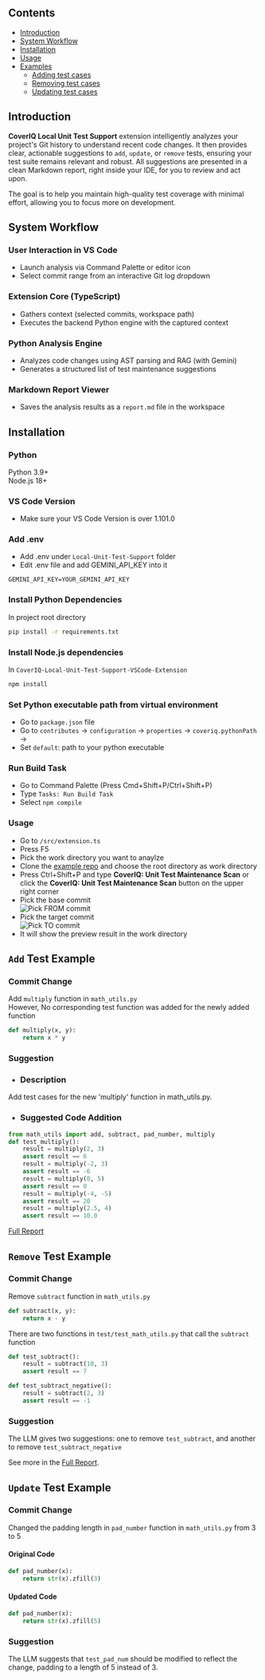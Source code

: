 ## Contents
- [Introduction](#introduction)
- [System Workflow](#system-workflow)
- [Installation](#installation)
- [Usage](#usage)
- [Examples](#add-test-example)
    -  [Adding test cases](#add-test-example)
    -  [Removing test cases](#remove-test-example)
    -  [Updating test cases](#update-test-example)

## Introduction

**CoverIQ Local Unit Test Support** extension intelligently analyzes your project's Git history to understand recent code changes. It then provides clear, actionable suggestions to `add`, `update`, or `remove` tests, ensuring your test suite remains relevant and robust. All suggestions are presented in a clean Markdown report, right inside your IDE, for you to review and act upon.

The goal is to help you maintain high-quality test coverage with minimal effort, allowing you to focus more on development.

## System Workflow
### User Interaction in VS Code
- Launch analysis via Command Palette or editor icon
- Select commit range from an interactive Git log dropdown
### Extension Core (TypeScript)
- Gathers context (selected commits, workspace path)
- Executes the backend Python engine with the captured context
### Python Analysis Engine
- Analyzes code changes using AST parsing and RAG (with Gemini)
- Generates a structured list of test maintenance suggestions
### Markdown Report Viewer
- Saves the analysis results as a `report.md` file in the workspace


## Installation
### Python
Python 3.9+  
Node.js 18+

### VS Code Version
* Make sure your VS Code Version is over 1.101.0

### Add .env
* Add .env under `Local-Unit-Test-Support` folder
* Edit .env file and add GEMINI_API_KEY into it
```
GEMINI_API_KEY=YOUR_GEMINI_API_KEY
```

### Install Python Dependencies
In project root directory
```bash
pip install -r requirements.txt
```

### Install Node.js dependencies
In `CoverIQ-Local-Unit-Test-Support-VSCode-Extension`
```bash
npm install
```

### Set Python executable path from virtual environment
* Go to `package.json` file
* Go to `contributes` &rightarrow; `configuration` &rightarrow; `properties` &rightarrow; `coveriq.pythonPath` &rightarrow;
* Set `default`: path to your python executable

### Run Build Task
* Go to Command Palette (Press Cmd+Shift+P/Ctrl+Shift+P)
* Type `Tasks: Run Build Task`
* Select `npm compile`

### Usage
* Go to `/src/extension.ts`
* Press F5
* Pick the work directory you want to anaylze
* Clone the [example repo](https://github.com/HankStat/CoverIQ-Unit-Test-Support-Demo) and choose the root directory as work directory
* Press Ctrl+Shift+P and type **CoverIQ: Unit Test Maintenance Scan** or click the **CoverIQ: Unit Test Maintenance Scan** button on the upper right corner
* Pick the base commit  
![Pick FROM commit](https://github.com/user-attachments/assets/a5182413-b2c3-4b0d-bca6-d883c56ba78a)
* Pick the target commit  
![Pick TO commit](https://github.com/user-attachments/assets/1a7de01f-92a2-4cfb-a815-1736a449e035)
* It will show the preview result in the work directory


## `Add` Test Example
<!-- [Commit Change Link](https://github.com/HankStat/CoverIQ-Unit-Test-Support-Demo/commit/150831357ecca2d2ed946bf36ed4a85131276e77) -->
### Commit Change
Add `multiply` function in `math_utils.py`  
However, No corresponding test function was added for the newly added function  
```python
def multiply(x, y):
    return x * y
```   
### Suggestion
- ### Description  
Add test cases for the new 'multiply' function in math_utils.py.
- ### Suggested Code Addition  
```python
from math_utils import add, subtract, pad_number, multiply
def test_multiply():
    result = multiply(2, 3)
    assert result == 6
    result = multiply(-2, 3)
    assert result == -6
    result = multiply(0, 5)
    assert result == 0
    result = multiply(-4, -5)
    assert result == 20
    result = multiply(2.5, 4)
    assert result == 10.0
```  
[Full Report](/Local-Unit-Test-Support/ExampleReports/add_report.md)

## `Remove` Test Example
<!-- [Commit Change Link](https://github.com/HankStat/CoverIQ-Unit-Test-Support-Demo/commit/29445144fe589cb3a6086674a211f50db1579494) -->
### Commit Change
Remove `subtract` function in `math_utils.py`  
```python
def subtract(x, y):
    return x - y
```
There are two functions in `test/test_math_utils.py` that call the `subtract` function
```python
def test_subtract():
    result = subtract(10, 3)
    assert result == 7

def test_subtract_negative():
    result = subtract(2, 3)
    assert result == -1
```
### Suggestion
The LLM gives two suggestions: one to remove `test_subtract`, and another to remove `test_subtract_negative`  
<!-- Below is the first suggestion to remove `test_subtract`       
- ### Description  
The 'subtract' function has been removed from math_utils.py, so this (`test_subtract`) test for the removed function should also be removed.
- ### Suggested Code Removal 
```python
def test_subtract():
    result = subtract(10, 3)
    assert result == 7
```   -->
See more in the [Full Report](/Local-Unit-Test-Support/ExampleReports/remove_report.md).

## `Update` Test Example
<!-- [Commit Change Link](https://github.com/HankStat/CoverIQ-Unit-Test-Support-Demo/commit/cdebf828370103a7614175b07d0e83e8ed649ace) -->
### Commit Change
Changed the padding length in `pad_number` function in `math_utils.py` from 3 to 5   
#### Original Code
```python
def pad_number(x):
    return str(x).zfill(3)
```
#### Updated Code
```python
def pad_number(x):
    return str(x).zfill(5)
```
### Suggestion
The LLM suggests that `test_pad_num` should be modified to reflect the change, padding to a length of 5 instead of 3.       
<!-- - ### Description  
Update assertions to reflect the change in `pad_number` which now pads to a length of 5 instead of 3.
- ### Original Code
```python
def test_pad_num():
    result = pad_number(5)
    assert result == '005'
    
    result = pad_number(123)
    assert result == '123'
    
    result = pad_number(0)
    assert result == '000'
```
- ### Suggested Code 
```python
 def test_pad_num():
    result = pad_number(5)
    assert result == '00005'
    
    result = pad_number(123)
    assert result == '00123'
    
    result = pad_number(0)
    assert result == '00000'
```   -->